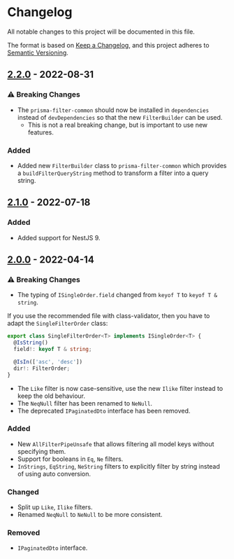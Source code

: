 # Changelog
All notable changes to this project will be documented in this file.

The format is based on [Keep a Changelog](https://keepachangelog.com/en/1.0.0/),
and this project adheres to [Semantic Versioning](https://semver.org/spec/v2.0.0.html).

## [2.2.0] - 2022-08-31
### :warning: Breaking Changes
- The `prisma-filter-common` should now be installed in `dependencies` instead of `devDependencies` so that the new `FilterBuilder` can be used.
  - This is not a real breaking change, but is important to use new features.

### Added
- Added new `FilterBuilder` class to `prisma-filter-common` which provides a `buildFilterQueryString` method 
to transform a filter into a query string.

## [2.1.0] - 2022-07-18
### Added
- Added support for NestJS 9.

## [2.0.0] - 2022-04-14
### :warning: Breaking Changes
- The typing of `ISingleOrder.field` changed from `keyof T` to `keyof T & string`.

If you use the recommended file with class-validator, then you have to adapt the `SingleFilterOrder` class:
```typescript
export class SingleFilterOrder<T> implements ISingleOrder<T> {
  @IsString()
  field!: keyof T & string;

  @IsIn(['asc', 'desc'])
  dir!: FilterOrder;
}
```
- The `Like` filter is now case-sensitive, use the new `Ilike` filter instead to keep the old behaviour.
- The `NeqNull` filter has been renamed to `NeNull`.
- The deprecated `IPaginatedDto` interface has been removed.

### Added
- New `AllFilterPipeUnsafe` that allows filtering all model keys without specifying them.
- Support for booleans in `Eq`, `Ne` filters.
- `InStrings`, `EqString`, `NeString` filters to explicitly filter by string instead of using auto conversion.

### Changed
- Split up `Like`, `Ilike` filters.
- Renamed `NeqNull` to `NeNull` to be more consistent.

### Removed
- `IPaginatedDto` interface.

[2.2.0]: https://github.com/chax-at/prisma-filter/compare/2.1.0...2.2.0
[2.1.0]: https://github.com/chax-at/prisma-filter/compare/2.0.0...2.1.0
[2.0.0]: https://github.com/chax-at/prisma-filter/releases/tag/2.0.0
